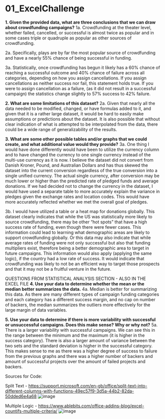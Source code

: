 # 01_ExcelChallenge



**1.	Given the provided data, what are three conclusions that we can draw about crowdfunding campaigns?**
1a. Crowdfunding at the theater level, whether failed, cancelled, or successful is almost twice as popular and in some cases triple or quadruple as popular as other sources of crowdfunding.

2a. Specifically, plays are by far the most popular source of crowdfunding and have a nearly 55% chance of being successful in funding.
 
3a. Statistically, once crowdfunding has begun it likely has a 60% chance of reaching a successful outcome and 40% chance of failure across all categories, depending on how you assign cancellations. If you assign cancellations as neither success nor fail, this statement holds true. If you were to assign cancellation as a failure, (as it did not result in a successful campaign) the statistics change slightly to 57% success to 42% failure.

**2.	What are some limitations of this dataset?**
2a. Given that nearly all the data needed to be modified, changed, or have formulas added to it, and given that it is a rather large dataset, it would be hard to easily make assumptions or predictions about the dataset. It is also possible that without clear indication of what is attempted to be interpolated from the data, there could be a wide range of generalizability of the results.

**3.	What are some other possible tables and/or graphs that we could create, and what additional value would they provide?**
3a. One thing I would have done differently would have been to utilize the currency column and to have changed the currency to one single currency instead of the multi-use currency as it is now. I believe the dataset did not convert from Danish Kroner, Pound, and Australian Dollars and has thus skewed the dataset into the current conversion regardless of the true conversion into a single unified currency. The actual single currency, after conversion may be much lower or higher than the predicted rate of pledged funds and average donations. If we had decided not to change the currency in the dataset, I would have used a separate table to more accurately explain the variance in pledges given the exchange rates and location codes. This would have more accurately reflected whether we met the overall goal of pledges.

3b. I would have utilized a table or a heat map for donations globally. This dataset clearly indicates that while the US was statistically more likely to source crowdfunding, there may be other “hot spots” that have a high success rate of funding, even though there were fewer cases. This information could lead to learning what demographic areas are likely to support crowdfunding globally. Or this data may also indicate that while average rates of funding were not only successful but also that funding multipliers exist, therefore being a better demographic area to target in future campaigns. This information would also apply (applying the same logic), if the country had a low rate of success. It would indicate that crowdfunding was likely to not be an efficient way to target those prospects and that it may not be a fruitful venture in the future. 	

QUESTIONS FROM STATISTICAL ANALYSIS SECTION - ALSO IN THE EXCEL FILE
**4.	Use your data to determine whether the mean or the median better summarizes the data.**
4a. Median is better for summarizing this data. As there are many different types of campaign funding categories and each category has a different success margin, and no cap on number of backers, the median summarizes the outliers more effectively for the large margin of data variables.

**5.	Use your data to determine if there is more variability with successful or unsuccessful campaigns. Does this make sense? Why or why not?**
5a. There is a larger variability with successful campaigns. We can see this in the range between the minimum and the maximum (it is higher in the success category). There is also a larger amount of variance between the two sets and the standard deviation is higher in the successful category. This makes sense to me as there was a higher degree of success to failure from the previous graphs and there was a higher number of backers and amount of successful projects over the amount of failed projects and backers.


Sources for Code:

Split Text - https://support.microsoft.com/en-gb/office/split-text-into-different-columns-with-functions-49ec57f9-3d5a-44b2-82da-50dded6e4a68
![image](https://github.com/tiascott01/01_ExcelChallenge/assets/145622440/3e2b5265-ac2a-42dd-bcfe-18b635c1296a)

Multiple Logic - https://www.ablebits.com/office-addins-blog/excel-countifs-multiple-criteria/
![image](https://github.com/tiascott01/01_ExcelChallenge/assets/145622440/cc362f11-1c56-4df9-b5e6-f64233372daa)


